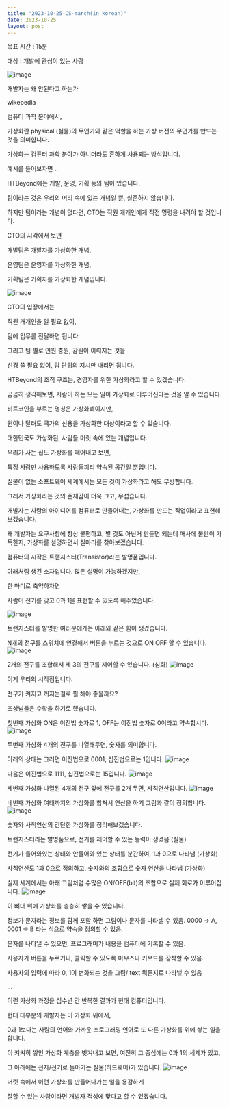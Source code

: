 ```yaml
---
title: "2023-10-25-CS-march(in korean)"
date: 2023-10-25
layout: post
---
```


목표 시간 : 15분

대상 : 개발에 관심이 있는 사람 

![image](https://github.com/r3g492/skills-github-pages/assets/57958064/fdc4cd96-fd81-4360-9b09-e8fc5fa3d4ba)

개발자는 왜 안된다고 하는가
 

wikepedia


컴퓨터 과학 분야에서,

가상화란 physical (실물)의 무언가와 같은 역할을 하는 가상 버전의 무언가를 만드는 것을 의미합니다.

 

가상화는 컴퓨터 과학 분야가 아니더라도 흔하게 사용되는 방식입니다.

 

예시를 들어보자면 ..

HTBeyond에는 개발, 운영, 기획 등의 팀이 있습니다.

팀이라는 것은 우리의 머리 속에 있는 개념일 뿐, 실존하지 않습니다.

하지만 팀이라는 개념이 없다면, CTO는 직원 개개인에게 직접 명령을 내려야 할 것입니다.

 

CTO의 시각에서 보면

개발팀은 개발자를 가상화한 개념,

운영팀은 운영자를 가상화한 개념,

기획팀은 기획자를 가상화한 개념입니다.

![image](https://github.com/r3g492/skills-github-pages/assets/57958064/3466e730-e549-47e5-8aeb-45ff3c97e616)

 

CTO의 입장에서는

직원 개개인을 알 필요 없이,

팀에 업무를 전달하면 됩니다.


그리고 팀 별로 인원 충원, 감원이 이뤄지는 것을

신경 쓸 필요 없이, 팀 단위의 지시만 내리면 됩니다.

 

HTBeyond의 조직 구조는, 경영자를 위한 가상화라고 할 수 있겠습니다.

 

곰곰히 생각해보면, 사람이 하는 모든 일이 가상화로 이루어진다는 것을 알 수 있습니다.

비트코인을 부르는 명칭은 가상화폐이지만,

원이나 달러도 국가의 신용을 가상화한 대상이라고 할 수 있습니다.

 

대한민국도 가상화된, 사람들 머릿 속에 있는 개념입니다.

우리가 사는 집도 가상화를 떼어내고 보면, 

특정 사람만 사용하도록 사람들끼리 약속된 공간일 뿐입니다.

 

실물이 없는 소프트웨어 세계에서는 모든 것이 가상화라고 해도 무방합니다.

그래서 가상화라는 것의 존재감이 더욱 크고, 무섭습니다.

 

개발자는 사람의 아이디어를 컴퓨터로 만들어내는, 가상화를 만드는 직업이라고 표현해보겠습니다.

왜 개발자는 요구사항에 항상 불평하고, 별 것도 아닌거 만들면 되는데 매사에 불만이 가득한지, 가상화를 설명하면서 실마리를 찾아보겠습니다.

 

컴퓨터의 시작은 트랜지스터(Transistor)라는 발명품입니다.

아래처럼 생긴 소자입니다. 많은 설명이 가능하겠지만, 

한 마디로 축약하자면 

사람이 전기를 갖고 0과 1을 표현할 수 있도록 해주었습니다.

![image](https://github.com/r3g492/skills-github-pages/assets/57958064/70e83f7f-0eba-4f72-bff4-bdfbdd3e2d9d)

 

트랜지스터를 발명한 여러분에게는 아래와 같은 힘이 생겼습니다.

N개의 전구를 스위치에 연결해서 버튼을 누르는 것으로 ON OFF 할 수 있습니다.
![image](https://github.com/r3g492/skills-github-pages/assets/57958064/54803424-596c-41d9-a7e2-733c8e42481f)


2개의 전구를 조합해서 제 3의 전구를 제어할 수 있습니다. (심화)
![image](https://github.com/r3g492/skills-github-pages/assets/57958064/c0391970-c036-4ff2-99c1-38f23a70300b)


 

이게 우리의 시작점입니다.

 

전구가 켜지고 꺼지는걸로 뭘 해야 좋을까요?

조상님들은 수학을 하기로 했습니다.

첫번째 가상화
ON은 이진법 숫자로 1, OFF는 이진법 숫자로 0이라고 약속합시다.
![image](https://github.com/r3g492/skills-github-pages/assets/57958064/3fd970ea-9b25-4f59-a72c-a323ff18c9fd)


두번째 가상화
4개의 전구를 나열해두면, 숫자를 의미합니다.

아래의 상태는 그러면 이진법으로 0001, 십진법으로는 1입니다.
![image](https://github.com/r3g492/skills-github-pages/assets/57958064/584b0099-19fd-4e35-9f3e-32da8ebbaf79)


다음은 이진법으로 1111, 십진법으로는 15입니다.
![image](https://github.com/r3g492/skills-github-pages/assets/57958064/a9661e15-fd67-4383-9395-a9911a4ee791)


세번째 가상화
나열된 4개의 전구 앞에 전구를 2개 두면, 사칙연산입니다.
![image](https://github.com/r3g492/skills-github-pages/assets/57958064/c31eca36-5ed7-4b00-b415-af3b5a939c6d)


 

네번째 가상화
여태까지의 가상화를 합쳐서 연산을 하기 그림과 같이 정의합니다.
![image](https://github.com/r3g492/skills-github-pages/assets/57958064/c182e811-4a67-40a5-9bc0-15d74fcfb3f5)


 

 

숫자와 사칙연산의 간단한 가상화를 정리해보겠습니다.

트랜지스터라는 발명품으로, 전기를 제어할 수 있는 능력이 생겼음 (실물)

전기가 들어와있는 상태와 안들어와 있는 상태를 분간하여, 1과 0으로 나타냄 (가상화)

사칙연산도 1과 0으로 정의하고, 숫자와의 조합으로 숫자 연산을 나타냄 (가상화)

 

실제 세계에서는 아래 그림처럼 수많은 ON/OFF(bit)의 조합으로 실제 회로가 이루어집니다.
![image](https://github.com/r3g492/skills-github-pages/assets/57958064/2f580b8d-66b4-42e3-8741-2ca2e5736f42)


 

이 뼈대 위에 가상화를 층층히 쌓을 수 있습니다. 

정보가 문자라는 정보를 함께 포함 하면 그림이나 문자를 나타낼 수 있음. 0000 → A, 0001 → B 라는 식으로 약속을 정의할 수 있음.

문자를 나타낼 수 있으면, 프로그래머가 내용을 컴퓨터에 기록할 수 있음. 

사용자가 버튼을 누르거나, 클릭할 수 있도록 마우스나 키보드를 장착할 수 있음.

사용자의 입력에 따라 0, 1이 변화되는 것을 그림/ text 뭐든지로 나타낼 수 있음 

…

 

이런 가상화 과정을 십수년 간 반복한 결과가 현대 컴퓨터입니다.

현대 대부분의 개발자는 이 가상화 위에서, 

0과 1보다는 사람의 언어와 가까운 프로그래밍 언어로 또 다른 가상화를 위에 쌓는 일을 합니다.

 

이 켜켜히 쌓인 가상화 계층을 벗겨내고 보면, 여전히 그 중심에는 0과 1의 세계가 있고,

그 아래에는 전자/전기로 돌아가는 실물(하드웨어)가 있습니다.
![image](https://github.com/r3g492/skills-github-pages/assets/57958064/85debb4d-8dbe-49d3-b9af-7aeb4a40e905)

머릿 속에서 이런 가상화를 만들어나가는 일을 용감하게

잘할 수 있는 사람이라면 개발자 적성에 맞다고 할 수 있겠습니다.
